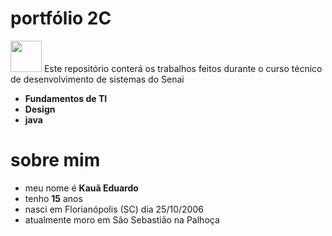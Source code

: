 # portfólio 2C
<img src="https://cdn2.steamgriddb.com/file/sgdb-cdn/icon/a63105ddeebde57807d9c794ca3b39d6/32/256x256.png" width="50" height="50"> Este repositório conterá os trabalhos feitos durante o curso técnico de desenvolvimento de sistemas do Senai
* **Fundamentos de TI**
* **Design**
* **java**
# sobre mim
* meu nome é **Kauã Eduardo** 
* tenho **15** anos
* nasci em Florianópolis (SC) dia 25/10/2006
* atualmente moro em São Sebastião na Palhoça
